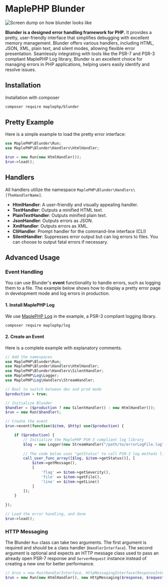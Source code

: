 # MaplePHP Blunder

![Screen dump on how blunder looks like](https://wazabii.se/github-assets/maplephp-blunder.png "MaplePHP Blunder")

**Blunder is a designed error handling framework for PHP.** It provides a pretty, user-friendly interface that simplifies debugging with excellent memory management. Blunder offers various handlers, including HTML, JSON, XML, plain text, and silent modes, allowing flexible error presentation. Seamlessly integrating with tools like the PSR-7 and PSR-3 compliant MaplePHP Log library, Blunder is an excellent choice for managing errors in PHP applications, helping users easily identify and resolve issues.

## Installation
Installation with composer

```bash
composer require maplephp/blunder
```

## Pretty Example

Here is a simple example to load the pretty error interface:

```php
use MaplePHP\Blunder\Run;
use MaplePHP\Blunder\Handlers\HtmlHandler;

$run = new Run(new HtmlHandler());
$run->load();
```

## Handlers

All handlers utilize the namespace `MaplePHP\Blunder\Handlers\[TheHandlerName]`.

* **HtmlHandler**: A user-friendly and visually appealing handler.
* **TextHandler**: Outputs a minified HTML text.
* **PlainTextHandler**: Outputs minified plain text.
* **JsonHandler**: Outputs errors as JSON.
* **XmlHandler**: Outputs errors as XML.
* **CliHandler**: Prompt handler for the command-line interface (CLI) 
* **SilentHandler**: Suppresses error output but can log errors to files. You can choose to output fatal errors if necessary.

## Advanced Usage

### Event Handling

You can use Blunder's **event** functionality to handle errors, such as logging them to a file. The example below shows how to display a pretty error page in development mode and log errors in production.

#### 1. Install MaplePHP Log
We use [MaplePHP Log](https://github.com/MaplePHP/Log) in the example, a PSR-3 compliant logging library.

```bash
composer require maplephp/log
```

#### 2. Create an Event
Here is a complete example with explanatory comments.

```php
// Add the namespaces
use MaplePHP\Blunder\Run;
use MaplePHP\Blunder\Handlers\HtmlHandler;
use MaplePHP\Blunder\Handlers\SilentHandler;
use MaplePHP\Log\Logger;
use MaplePHP\Log\Handlers\StreamHandler;

// Bool to switch between dev and prod mode
$production = true;

// Initialize Blunder
$handler = ($production ? new SilentHandler() : new HtmlHandler());
$run = new Run($handler);

// Create the event
$run->event(function($item, $http) use($production) {

    if ($production) {
        // Initialize the MaplePHP PSR-3 compliant log library
        $log = new Logger(new StreamHandler("/path/to/errorLogFile.log", StreamHandler::MAX_SIZE, StreamHandler::MAX_COUNT));
        
        // The code below uses "getStatus" to call PSR-3 log methods like $log->error() or $log->warning().  
        call_user_func_array([$log, $item->getStatus()], [
            $item->getMessage(),
            [
                'flag' => $item->getSeverity(),
                'file' => $item->getFile(),
                'line' => $item->getLine()
            ]
        ]);
    }
    
});

// Load the error handling, and done
$run->load();
```

### HTTP Messaging

The Blunder `Run` class can take two arguments. The first argument is required and should be a class handler (`HandlerInterface`). The second argument is optional and expects an HTTP message class used to pass an already open PSR-7 response and `ServerRequest` instance instead of creating a new one for better performance.

```php
// $run = new Run(HandlerInterface, HttpMessagingInterface(ResponseInterface, ServerRequestInterface));
$run = new Run(new HtmlHandler(), new HttpMessaging($response, $request));
```